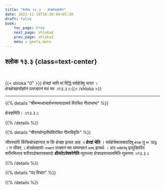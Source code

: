 ```yaml
---
title: "श्लोक १३.३ - क्षेत्रक्षेत्रज्ञयोग"
date: 2023-11-18T16:38:04+05:30
draft: false
book:
    toc_page: true
    next_page: shloka4
    prev_page: shloka2
    menu : geeta_menu
---
```




## श्लोक १३.३ {class=text-center}

<br/>

{{< shloka  "0"  >}}
क्षेत्रज्ञं चापि मां विद्धि सर्वक्षेत्रेषु भारत ।    
क्षेत्रक्षेत्रज्ञयोर्ज्ञानं यत्तज्ज्ञानं मतं मम ॥१३.३॥
{{< /shloka >}}

---


{{% details "श्रीमन्मध्वाचार्यभगवत्पादाचर्य विरचित  गीताभाष्य" %}}

क्षेत्रज्ञमिति। ॥१३.३॥ 

{{% /details %}}



{{% details "श्रीराघवेन्द्रतीर्थविरचित गीताविवृतिः" %}}

जीवस्यापि किंचित्क्षेत्रज्ञानात् स किं क्षेत्रज्ञ इत्यत आह ॥
**क्षेरज्ञं चेति** ।
सर्वक्षेत्रेष्वव्यक्तादिषु `क्षेत्रज्ञं` तु `मां विद्धि` । 
न जीवम्‌ । 
क्षेत्रक्षेतज्ञयोः `यज्ज्ञानं` तज्ज्ञानं मम सम्यग्ज्ञानं 
`मतम्` इत्यर्थः । अत्र `सर्वक्षेत्रेषु` इत्युक्तिरिदं शरीरमित्यत्र
शरीरपदोक्ताव्यक्तादेः **क्षीयतेऽत्रेश्वरेणेति** व्युत्पत्त्या 
क्षेत्रपदवाच्यत्वमिति सूचनाय ॥१३.३॥

{{% /details %}}



{{% details "पद विचार" %}}


{{% /details %}}
